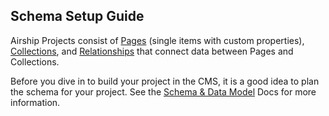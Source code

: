 ## Schema Setup Guide
Airship Projects consist of [Pages](/documentation/view/pages) (single items with custom properties), [Collections](/documentation/view/collections), and [Relationships](/documentation/view/relationships) that connect data between Pages and Collections.

Before you dive in to build your project in the CMS, it is a good idea to plan the schema for your project. See the [Schema & Data Model](/documentation/view/schema-and-data-model) Docs for more information.
